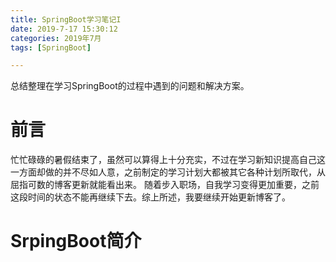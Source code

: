 ```yaml
---
title: SpringBoot学习笔记I
date: 2019-7-17 15:30:12
categories: 2019年7月
tags: [SpringBoot]

---
```


总结整理在学习SpringBoot的过程中遇到的问题和解决方案。

<!-- more -->


# 前言
忙忙碌碌的暑假结束了，虽然可以算得上十分充实，不过在学习新知识提高自己这一方面却做的并不尽如人意，之前制定的学习计划大都被其它各种计划所取代，从屈指可数的博客更新就能看出来。
随着步入职场，自我学习变得更加重要，之前这段时间的状态不能再继续下去。综上所述，我要继续开始更新博客了。

# SrpingBoot简介

#
